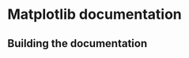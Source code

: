 Matplotlib documentation
========================

Building the documentation
--------------------------
